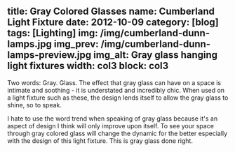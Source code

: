 title: Gray Colored Glasses
name: Cumberland Light Fixture
date: 2012-10-09
category: [blog]
tags: [Lighting]
img: /img/cumberland-dunn-lamps.jpg
img_prev: /img/cumberland-dunn-lamps-preview.jpg
img_alt: Gray glass hanging light fixtures
width: col3
block: col3
---
Two words: Gray. Glass.  The effect that gray glass can have on a space is intimate and soothing - it is <span class="standout">understated and incredibly chic</span>.  When used on a light fixture such as these, the design lends itself to allow the gray glass to shine, so to speak.  

I hate to use the word trend when speaking of gray glass because it's an aspect of design I think will only improve upon itself.  To see your space through gray colored glass will change the dynamic for the better especially with the design of this light fixture.  This is gray glass done right.